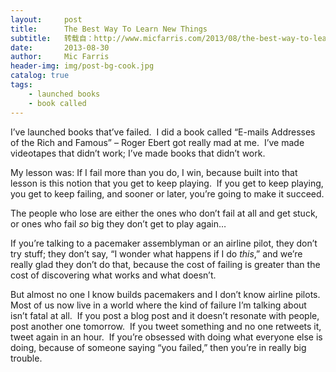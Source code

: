 ```yaml
---
layout:     post
title:      The Best Way To Learn New Things
subtitle:   转载自：http://www.micfarris.com/2013/08/the-best-way-to-learn-new-things/
date:       2013-08-30
author:     Mic Farris
header-img: img/post-bg-cook.jpg
catalog: true
tags:
    - launched books
    - book called
---
```


I’ve launched books that’ve failed.  I did a book called “E-mails Addresses of the Rich and Famous” – Roger Ebert got really mad at me.  I’ve made videotapes that didn’t work; I’ve made books that didn’t work.

My lesson was: If I fail more than you do, I win, because built into that lesson is this notion that you get to keep playing.  If you get to keep playing, you get to keep failing, and sooner or later, you’re going to make it succeed.

The people who lose are either the ones who don’t fail at all and get stuck, or ones who fail *so* big they don’t get to play again…

If you’re talking to a pacemaker assemblyman or an airline pilot, they don’t try stuff; they don’t say, “I wonder what happens if I do *this*,” and we’re really glad they don’t do that, because the cost of failing is greater than the cost of discovering what works and what doesn’t.

But almost no one I know builds pacemakers and I don’t know airline pilots.  Most of us now live in a world where the kind of failure I’m talking about isn’t fatal at all.  If you post a blog post and it doesn’t resonate with people, post another one tomorrow.  If you tweet something and no one retweets it, tweet again in an hour.  If you’re obsessed with doing what everyone else is doing, because of someone saying “you failed,” then you’re in really big trouble.

